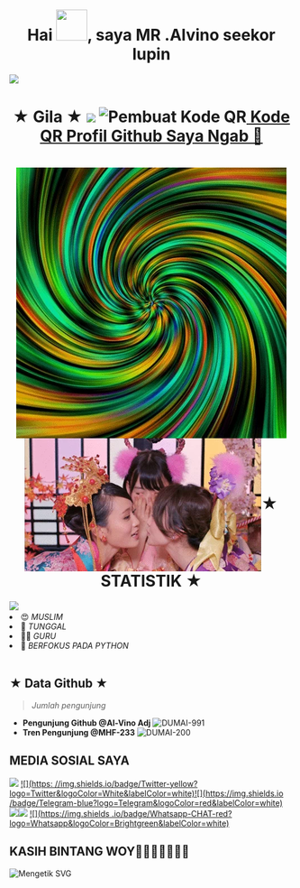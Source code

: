 <h1 align="center">Hai <img src="https://github.com/mitul3737/mitul3737/blob/main/Wave.gif" height="55px" width="55px">, saya MR .Alvino seekor lupin</h1>
<!-- Mengetik SVG oleh DenverCoder1 - https://github.com/DenverCoder1/readme-typing-svg -->
<p align="pusat">
<!-- <a href="https://github.com/DenverCoder1/readme-typing-svg"> -->
    <img src="https://readme-typing-svg.herokuapp.com?color=E22FE4&width=380&height=45&lines=Welcome+To+My+Github;You+Tahu+Siapa+Is+Tampan;Al+Vino+Adijaya ;Senang+Bertemu+Bertemu+Anda+...¢er=true"></a>

</p>
<h1 align="center">★ Gila ★ <img src="https://github.com/mitul3737/mitul3737/blob/main/mituls code.gif"
<h1 align="center"> <img src="https://chart.apis.google.com/chart?cht=qr&choe=UTF-8&chs=250x250&chld=L&chl=github.com%2FAl-Vino" alt=" Pembuat Kode QR"><a href="https://dnschecker.org" rel="nofollow" border="0"> Kode QR Profil Github Saya Ngab 🤗</a>

<h1 align="center"><img src="https://raw.githubusercontent.com/Al-Vino/Al-Vino/main/giphy.webp"
<h1 align="center"><img src="https://raw.githubusercontent.com/Al-Vino/Al-Vino/main/giphy%20(1).webp"
<h1 align="center">★ STATISTIK ★</i></b></h3>
<a href="https://github.com/Hunter-alamin"><img width=550 src="https://github-profile-trophy.vercel.app/?username=Hunter-alamin&theme=dracula&no-frame =true&title=Pengikut,Bintang,Komit,Repositori,Masalah"/></a>
<li> 😍 <i> MUSLIM</i></li>
<li> 🌚 <i> TUNGGAL</i></li>
<li> 👩‍💻 <i> GURU</i></li>
<li> 🌟 <i> BERFOKUS PADA PYTHON</i></li><br>

## ★ Data Github ★
>
> *Jumlah pengunjung*
* **Pengunjung Github @Al-Vino Adj**
![DUMAI-991](https://komarev.com/ghpvc/?username=Dumai-991&color=blue)
* **Tren Pengunjung @MHF-233**
![DUMAI-200](https://komarev.com/ghpvc/?username=Dumai-200&color=blue)
>
## MEDIA SOSIAL SAYA
[![](https://img.shields.io/badge/Github-black?logo=Github&logoColor=black&labelColor=white)](https://github.com/Al-Vino) [![](https: //img.shields.io/badge/Twitter-yellow?logo=Twitter&logoColor=White&labelColor=white)](https://mobile.twitter.com/AdjAlvino)[![](https://img.shields.io /badge/Telegram-blue?logo=Telegram&logoColor=red&labelColor=white)](https://t.me/mhff_xy)
[![](https://img.shields.io/badge/Facebook-blue?logo=Facebook&logoColor=blue&labelColor=white)](https://www.facebook.com/legend.alvino)[![]( https://img.shields.io/badge/Instagram-red?logo=Instagram&logoColor=red&labelColor=white)](https://www.instagram.com/mhff_xy) [![](https://img.shields .io/badge/Whatsapp-CHAT-red?logo=Whatsapp&logoColor=Brightgreen&labelColor=white)](https://wa.me/17154739342?text=Asalamualaikum+kak+Vino+ganteng)
## KASIH BINTANG WOY🌟🌟🌟🌟🌟🌟🌟
![Mengetik SVG](https://readme-typing-svg.herokuapp.com?lines=Selamat+Bersenang-senang....!+)

